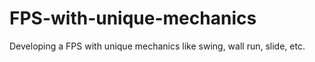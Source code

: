 # FPS-with-unique-mechanics
Developing a FPS with unique mechanics like swing, wall run, slide, etc.
